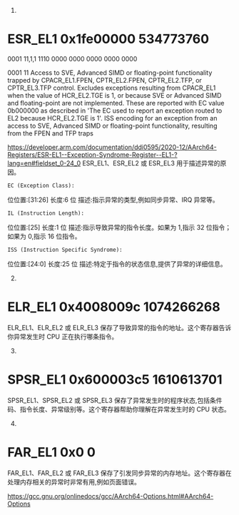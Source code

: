 
1)
# ESR_EL1        0x1fe00000          534773760
0001 11,1,1 1110 0000 0000 0000 0000 0000

0001 11
Access to SVE, Advanced SIMD or floating-point functionality trapped by CPACR_EL1.FPEN, CPTR_EL2.FPEN, CPTR_EL2.TFP, or CPTR_EL3.TFP control.
Excludes exceptions resulting from CPACR_EL1 when the value of HCR_EL2.TGE is 1, or because SVE or Advanced SIMD and floating-point are not implemented. 
These are reported with EC value 0b000000 as described in 'The EC used to report an exception routed to EL2 because HCR_EL2.TGE is 1'.
ISS encoding for an exception from an access to SVE, Advanced SIMD or floating-point functionality, resulting from the FPEN and TFP traps



https://developer.arm.com/documentation/ddi0595/2020-12/AArch64-Registers/ESR-EL1--Exception-Syndrome-Register--EL1-?lang=en#fieldset_0-24_0
ESR_EL1、ESR_EL2 或 ESR_EL3 用于描述异常的原因。

    EC (Exception Class):
位位置:[31:26]
长度:6 位
描述:指示异常的类型,例如同步异常、IRQ 异常等。

    IL (Instruction Length):
位位置:[25]
长度:1 位
描述:指示导致异常的指令长度。如果为 1,指示 32 位指令；如果为 0,指示 16 位指令。

    ISS (Instruction Specific Syndrome):
位位置:[24:0]
长度:25 位
描述:特定于指令的状态信息,提供了异常的详细信息。

2)
# ELR_EL1        0x4008009c          1074266268
ELR_EL1、ELR_EL2 或 ELR_EL3 保存了导致异常的指令的地址。这个寄存器告诉你异常发生时 CPU 正在执行哪条指令。


3)
# SPSR_EL1       0x600003c5          1610613701
SPSR_EL1、SPSR_EL2 或 SPSR_EL3 保存了异常发生时的程序状态,包括条件码、指令长度、异常级别等。这个寄存器帮助你理解在异常发生时的 CPU 状态。


4)
# FAR_EL1        0x0                 0
FAR_EL1、FAR_EL2 或 FAR_EL3 保存了引发同步异常的内存地址。这个寄存器在处理内存相关的异常时非常有用,例如页面错误。





https://gcc.gnu.org/onlinedocs/gcc/AArch64-Options.html#AArch64-Options